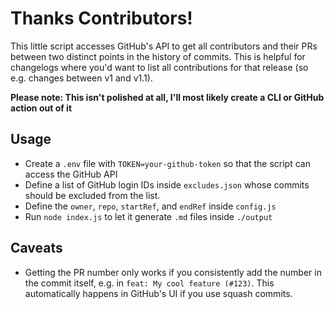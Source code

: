 # Thanks Contributors!

This little script accesses GitHub's API to get all contributors and their PRs between two distinct points in the history of commits. This is helpful for changelogs where you'd want to list all contributions for that release (so e.g. changes between v1 and v1.1).

**Please note: This isn't polished at all, I'll most likely create a CLI or GitHub action out of it**

## Usage

- Create a `.env` file with `TOKEN=your-github-token` so that the script can access the GitHub API
- Define a list of GitHub login IDs inside `excludes.json` whose commits should be excluded from the list.
- Define the `owner`, `repo`, `startRef`, and `endRef` inside `config.js`
- Run `node index.js` to let it generate `.md` files inside `./output`

## Caveats

- Getting the PR number only works if you consistently add the number in the commit itself, e.g. in `feat: My cool feature (#123)`. This automatically happens in GitHub's UI if you use squash commits.
